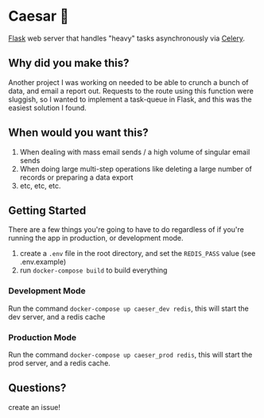 # Caesar 🍹

[Flask](https://flask.palletsprojects.com/en/2.0.x/) web server that handles "heavy" tasks asynchronously via [Celery](https://docs.celeryproject.org/en/stable/index.html).

## Why did you make this?

Another project I was working on needed to be able to crunch a bunch of data, and email a report out.
Requests to the route using this function were sluggish, so I wanted to implement a task-queue in Flask, and this was the easiest solution I found.

## When would you want this?

1. When dealing with mass email sends / a high volume of singular email sends
2. When doing large multi-step operations like deleting a large number of records or preparing a data export
3. etc, etc, etc.

## Getting Started

There are a few things you're going to have to do regardless of if you're running the app in production, or development mode.

1. create a `.env` file in the root directory, and set the `REDIS_PASS` value (see .env.example)
2. run `docker-compose build` to build everything

### Development Mode

Run the command `docker-compose up caeser_dev redis`, this will start the dev server, and a redis cache

### Production Mode

Run the command `docker-compose up caeser_prod redis`, this will start the prod server, and a redis cache.


## Questions?
create an issue!